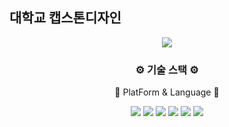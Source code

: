 ## 대학교 캡스톤디자인 
<div align='center'>
<img src="https://capsule-render.vercel.app/api?type=wave&color=auto&height=300&section=header&text=hcb'github%20&fontSize=90" />
</div>
<div align='center'>
 <h3>⚙️ 기술 스택 ⚙️</h3>
 <p>📖 PlatForm & Language 📖</p>
 </div>
 <div align='center'>
 <img src="https://img.shields.io/badge/JavaScript-3178C6?style=flat&logo=JavaScript&logoColor=white"/>
 <img src="https://img.shields.io/badge/HTML5-Yellow?style=flat&logo=HTML5&logoColor=white" />
	<img src="https://img.shields.io/badge/CSS3-1572B6?style=flat&logo=CSS3&logoColor=white" />
	<img src="https://img.shields.io/badge/Ejs-1572B6?style=flat&logo=EJS&logoColor=white" />
	<img src="https://img.shields.io/badge/Express-1572B6?style=flat&logo=Express&logoColor=white" />
	<img src="https://img.shields.io/badge/Node.js-1572B6?style=flat&logo=Node.js&logoColor=white" />

</div>
